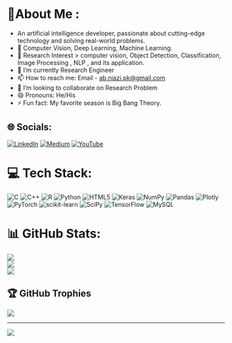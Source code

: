 
# 💫About Me :
- An artificial intelligence developer, passionate about cutting-edge technology and solving real-world problems.
- 📖 Computer Vision, Deep Learning, Machine Learning.
- 📢 Research Interest > computer vision, Object Detection, Classification, Image Processing , NLP , and its application.
- 🌱 I’m currently Research Engineer
- 📫 How to reach me: Email - ab.niazi.pk@gmail.com
- 💞️ I’m looking to collaborate on Research Problem
- 😄 Pronouns: He/His 
- ⚡ Fun fact: My favorite season is Big Bang Theory.



## 🌐 Socials:
[![LinkedIn](https://img.shields.io/badge/LinkedIn-%230077B5.svg?logo=linkedin&logoColor=white)](https://linkedin.com/in/https://www.linkedin.com/in/abdul-basit-201849b4/) [![Medium](https://img.shields.io/badge/Medium-12100E?logo=medium&logoColor=white)](https://medium.com/@https://medium.com/@AB_Niazi) [![YouTube](https://img.shields.io/badge/YouTube-%23FF0000.svg?logo=YouTube&logoColor=white)](https://youtube.com/c/UCSAw-QDHdXjrAMpg7-TELVA) 

# 💻 Tech Stack:
![C](https://img.shields.io/badge/c-%2300599C.svg?style=for-the-badge&logo=c&logoColor=white) ![C++](https://img.shields.io/badge/c++-%2300599C.svg?style=for-the-badge&logo=c%2B%2B&logoColor=white) ![R](https://img.shields.io/badge/r-%23276DC3.svg?style=for-the-badge&logo=r&logoColor=white) ![Python](https://img.shields.io/badge/python-3670A0?style=for-the-badge&logo=python&logoColor=ffdd54) ![HTML5](https://img.shields.io/badge/html5-%23E34F26.svg?style=for-the-badge&logo=html5&logoColor=white) ![Keras](https://img.shields.io/badge/Keras-%23D00000.svg?style=for-the-badge&logo=Keras&logoColor=white) ![NumPy](https://img.shields.io/badge/numpy-%23013243.svg?style=for-the-badge&logo=numpy&logoColor=white) ![Pandas](https://img.shields.io/badge/pandas-%23150458.svg?style=for-the-badge&logo=pandas&logoColor=white) ![Plotly](https://img.shields.io/badge/Plotly-%233F4F75.svg?style=for-the-badge&logo=plotly&logoColor=white) ![PyTorch](https://img.shields.io/badge/PyTorch-%23EE4C2C.svg?style=for-the-badge&logo=PyTorch&logoColor=white) ![scikit-learn](https://img.shields.io/badge/scikit--learn-%23F7931E.svg?style=for-the-badge&logo=scikit-learn&logoColor=white) ![SciPy](https://img.shields.io/badge/SciPy-%230C55A5.svg?style=for-the-badge&logo=scipy&logoColor=%white) ![TensorFlow](https://img.shields.io/badge/TensorFlow-%23FF6F00.svg?style=for-the-badge&logo=TensorFlow&logoColor=white) ![MySQL](https://img.shields.io/badge/mysql-%2300f.svg?style=for-the-badge&logo=mysql&logoColor=white)
# 📊 GitHub Stats:
![](https://github-readme-stats.vercel.app/api?username=106abdulbasit&theme=dark&hide_border=false&include_all_commits=false&count_private=false)<br/>
![](https://github-readme-streak-stats.herokuapp.com/?user=106abdulbasit&theme=dark&hide_border=false)<br/>
![](https://github-readme-stats.vercel.app/api/top-langs/?username=106abdulbasit&theme=dark&hide_border=false&include_all_commits=false&count_private=false&layout=compact)

## 🏆 GitHub Trophies
![](https://github-profile-trophy.vercel.app/?username=106abdulbasit&theme=radical&no-frame=false&no-bg=true&margin-w=4)

---
[![](https://visitcount.itsvg.in/api?id=106abdulbasit&icon=0&color=0)](https://visitcount.itsvg.in)


<!---
106AbdulBasit/106AbdulBasit is a ✨ special ✨ repository because its `README.md` (this file) appears on your GitHub profile.
You can click the Preview link to take a look at your changes.
--->
